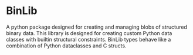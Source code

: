 # BinLib

A python package designed for creating and managing blobs of structured binary data.
This library is designed for creating custom Python data classes with builtin structural
constraints. BinLib types behave like a combination of Python dataclasses and C structs.

